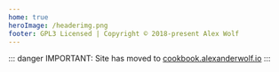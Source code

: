 ```yaml
---
home: true
heroImage: /headerimg.png
footer: GPL3 Licensed | Copyright © 2018-present Alex Wolf
---
```

::: danger
IMPORTANT: Site has moved to [cookbook.alexanderwolf.io](cookbook.alexanderwolf.io)
:::
